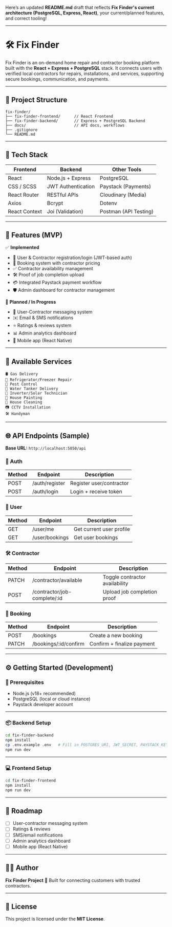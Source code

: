 Here’s an updated **README.md** draft that reflects **Fix Finder's current architecture (PostgreSQL, Express, React)**, your current/planned features, and correct tooling!

---

# 🛠️ Fix Finder

Fix Finder is an on-demand home repair and contractor booking platform built with the **React + Express + PostgreSQL** stack. It connects users with verified local contractors for repairs, installations, and services, supporting secure bookings, communication, and payments.

---

## 📁 Project Structure

```
fix-finder/
├── fix-finder-frontend/      // React Frontend
├── fix-finder-backend/       // Express + PostgreSQL Backend
├── docs/                     // API docs, workflows
├── .gitignore
└── README.md
```

---

## 🚀 Tech Stack

| Frontend      | Backend            | Other Tools           |
| ------------- | ------------------ | --------------------- |
| React         | Node.js + Express  | PostgreSQL            |
| CSS / SCSS    | JWT Authentication | Paystack (Payments)   |
| React Router  | RESTful APIs       | Cloudinary (Media)    |
| Axios         | Bcrypt             | Dotenv                |
| React Context | Joi (Validation)   | Postman (API Testing) |

---

## 🧭 Features (MVP)

✅ **Implemented**

* 👤 User & Contractor registration/login (JWT-based auth)
* 📆 Booking system with contractor pricing
* ✅ Contractor availability management
* 🛠️ Proof of job completion upload
* 💳 Integrated Paystack payment workflow
* 🛡️ Admin dashboard for contractor management

🚧 **Planned / In Progress**

* 💬 User-Contractor messaging system
* ✉️ Email & SMS notifications
* ⭐ Ratings & reviews system
* 📊 Admin analytics dashboard
* 📱 Mobile app (React Native)

---

## 📌 Available Services

```
🛢️ Gas Delivery  
🧊 Refrigerator/Freezer Repair  
🐜 Pest Control  
🚰 Water Tanker Delivery  
🔆 Inverter/Solar Technician  
🎨 House Painting  
🧹 House Cleaning  
📷 CCTV Installation  
🛠️ Handyman  
```

---

## 🌐 API Endpoints (Sample)

**Base URL:** `http://localhost:5050/api`

### 🔐 Auth

| Method | Endpoint       | Description              |
| ------ | -------------- | ------------------------ |
| POST   | /auth/register | Register user/contractor |
| POST   | /auth/login    | Login + receive token    |

### 👤 User

| Method | Endpoint       | Description              |
| ------ | -------------- | ------------------------ |
| GET    | /user/me       | Get current user profile |
| GET    | /user/bookings | Get user bookings        |

### 🛠️ Contractor

| Method | Endpoint                      | Description                    |
| ------ | ----------------------------- | ------------------------------ |
| PATCH  | /contractor/available         | Toggle contractor availability |
| POST   | /contractor/job-complete/\:id | Upload job completion proof    |

### 📆 Booking

| Method | Endpoint               | Description                |
| ------ | ---------------------- | -------------------------- |
| POST   | /bookings              | Create a new booking       |
| PATCH  | /bookings/\:id/confirm | Confirm + finalize payment |

---

## ⚙️ Getting Started (Development)

### 🔧 Prerequisites

* Node.js (v18+ recommended)
* PostgreSQL (local or cloud instance)
* Paystack developer account

---

### 📦 Backend Setup

```bash
cd fix-finder-backend
npm install
cp .env.example .env   # Fill in POSTGRES_URI, JWT_SECRET, PAYSTACK_KEY, etc.
npm run dev
```

---

### 💻 Frontend Setup

```bash
cd fix-finder-frontend
npm install
npm run dev
```

---

## 📌 Roadmap

* [ ] User-contractor messaging system
* [ ] Ratings & reviews
* [ ] SMS/email notifications
* [ ] Admin analytics dashboard
* [ ] Mobile app (React Native)

---

## 🧑‍💻 Author

**Fix Finder Project**
🚀 Built for connecting customers with trusted contractors.

---

## 📄 License

This project is licensed under the **MIT License**.
